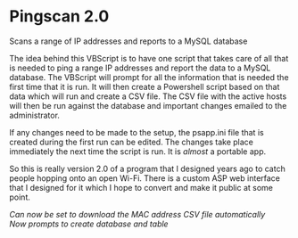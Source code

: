 # Pingscan 2.0
Scans a range of IP addresses and reports to a MySQL database

The idea behind this VBScript is to have one script that takes care of all that is needed to ping a range IP addresses and report the data to a MySQL database.
The VBScript will prompt for all the information that is needed the first time that it is run. It will then create a Powershell script based on that data which will run and create a CSV file.
The CSV file with the active hosts will then be run against the database and important changes emailed to the administrator.

If any changes need to be made to the setup, the psapp.ini file that is created during the first run can be edited. The changes take place immediately the next time the script is run. It is *almost* a portable app.

So this is really version 2.0 of a program that I designed years ago to catch people hopping onto an open Wi-Fi. There is a custom ASP web interface that I designed for it which I hope to convert and make it public at some point.

*Can now be set to download the MAC address CSV file automatically*<br>
*Now prompts to create database and table*
